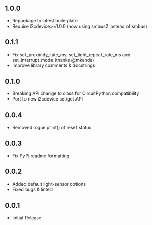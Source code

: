 1.0.0
-----

* Repackage to latest boilerplate
* Require i2cdevice>=1.0.0 (now using smbus2 instead of smbus)

0.1.1
-----

* Fix set_proximity_rate_ms, set_light_repeat_rate_ms and set_interrupt_mode (thanks @mkende)
* Improve library comments & docstrings

0.1.0
-----

* Breaking API change to class for CircuitPython compatibility
* Port to new i2cdevice set/get API

0.0.4
-----

* Removed rogue print() of reset status

0.0.3
-----

* Fix PyPi readme formatting

0.0.2
-----

* Added default light-sensor options
* Fixed bugs & linted

0.0.1
-----

* Initial Release

